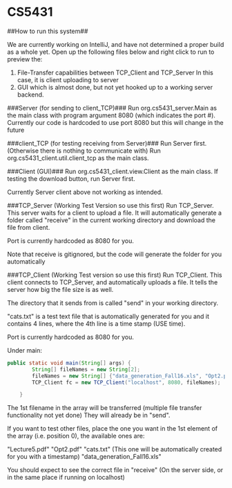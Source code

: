 # CS5431

##How to run this system##

We are currently working on IntelliJ, and have not determined a proper build
as a whole yet. Open up the following files below and right click to run
to preview the:

1) File-Transfer capabilities between TCP_Client and TCP_Server
    In this case, it is client uploading to server
2) GUI which is almost done, but not yet hooked up to a working server backend.


###Server (for sending to client_TCP)###
Run org.cs5431_server.Main as the main class with program argument 8080 (which indicates the port #). Currently our code is hardcoded to use port 8080 but this will change in the future

###client_TCP (for testing receiving from Server)###
Run Server first. (Otherwise there is nothing to communicate with)
Run org.cs5431_client.util.client_tcp as the main class.

###Client (GUI)###
Run org.cs5431_client.view.Client as the main class.
If testing the download button, run Server first.

Currently Server client above not working as intended.

###TCP_Server (Working Test Version so use this first)
Run TCP_Server. This server waits for a client to upload a file.
It will automatically generate a folder called "receive" in the 
current working directory and download the file from client.

Port is currently hardcoded as 8080 for you.

Note that receive is gitignored, but the code will generate the folder
for you automatically

###TCP_Client (Working Test version so use this first)
Run TCP_Client. This client connects to TCP_Server, and automatically
uploads a file. It tells the server how big the file size is as well.

The directory that it sends from is called "send" in your working directory.

"cats.txt" is a test text file that is automatically generated for you 
and it contains 4 lines, where the 4th line is a time stamp (USE time).

Port is currently hardcoded as 8080 for you. 

Under main:

```Java
public static void main(String[] args) {
        String[] fileNames = new String[2];
        fileNames = new String[] {"data_generation_Fall16.xls", "Opt2.pdf"};
        TCP_Client fc = new TCP_Client("localhost", 8080, fileNames);

    }
```

The 1st filename in the array will be transferred (multiple file transfer
functionality not yet done) They will already be in "send".

If you want to test other files, place the one you want in
the 1st element of the array (i.e. position 0), the available ones are:

"Lecture5.pdf"
"Opt2.pdf"
"cats.txt" (This one will be automatically created for you with a timestamp)
"data_generation_Fall16.xls"

You should expect to see the correct file in "receive" (On the server side,
or in the same place if running on localhost)
